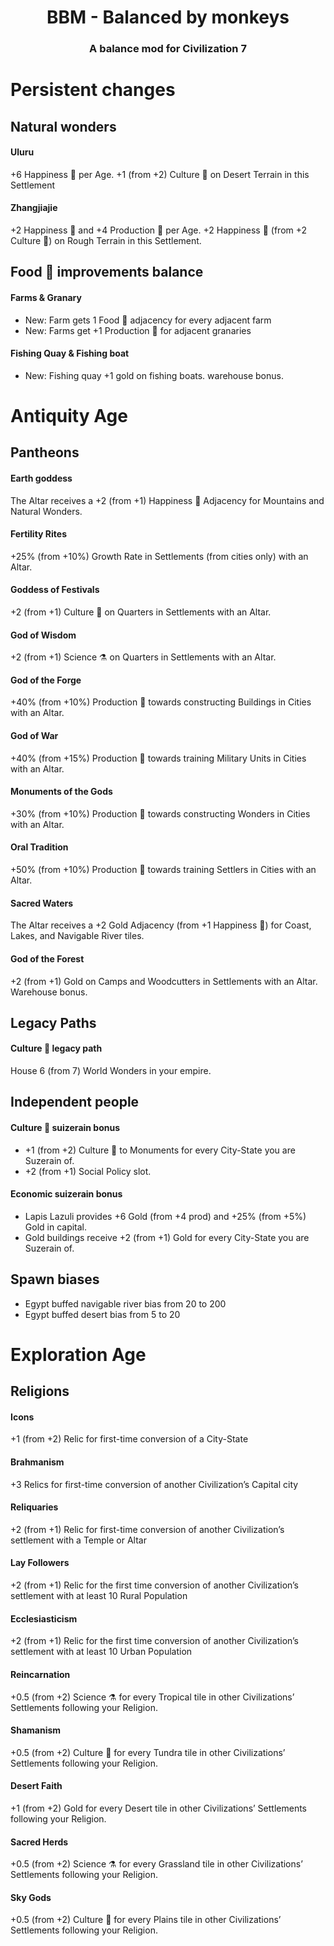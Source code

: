 <center><h1>BBM - Balanced by monkeys</h1></center>
<center><h3>A balance mod for Civilization 7</h3></center>

# Persistent changes
## Natural wonders
#### Uluru
+6  Happiness :slightly_smiling_face: per Age. +1 (from +2) Culture :musical_note: on Desert Terrain in this Settlement

#### Zhangjiajie 
+2  Happiness :slightly_smiling_face: and +4 Production :hammer: per Age. +2  Happiness :slightly_smiling_face: (from +2 Culture :musical_note:) on Rough Terrain in this Settlement.

## Food :corn: improvements balance
#### Farms & Granary
- New: Farm gets 1 Food :corn: adjacency for every adjacent farm
- New: Farms get +1 Production :hammer: for adjacent granaries

#### Fishing Quay & Fishing boat
- New: Fishing quay +1 gold on fishing boats. warehouse bonus.


# Antiquity Age
## Pantheons
#### Earth goddess
The Altar receives a +2 (from +1)  Happiness :slightly_smiling_face: Adjacency for Mountains and Natural Wonders.

#### Fertility Rites
+25% (from +10%) Growth Rate in Settlements (from cities only) with an Altar.

#### Goddess of Festivals
+2 (from +1) Culture :musical_note: on Quarters in Settlements with an Altar.

#### God of Wisdom
+2 (from +1) Science :alembic: on Quarters in Settlements with an Altar.

#### God of the Forge
+40% (from +10%) Production :hammer: towards constructing Buildings in Cities with an Altar.

#### God of War
+40% (from +15%) Production :hammer: towards training Military Units in Cities with an Altar.

#### Monuments of the Gods
+30% (from +10%) Production :hammer: towards constructing Wonders in Cities with an Altar.

#### Oral Tradition
+50% (from +10%) Production :hammer: towards training Settlers in Cities with an Altar.

#### Sacred Waters
The Altar receives a +2 Gold Adjacency (from +1  Happiness :slightly_smiling_face:) for Coast, Lakes, and Navigable River tiles.

#### God of the Forest
+2 (from +1) Gold on Camps and Woodcutters in Settlements with an Altar. Warehouse bonus.

## Legacy Paths
#### Culture :musical_note: legacy path
House 6 (from 7) World Wonders in your empire. 

## Independent people
#### Culture :musical_note: suizerain bonus
- +1 (from +2) Culture :musical_note: to Monuments for every City-State you are Suzerain of.
- +2 (from +1) Social Policy slot.

#### Economic suizerain bonus
- Lapis Lazuli provides +6 Gold (from +4 prod) and +25% (from +5%) Gold in capital.
- Gold buildings receive +2 (from +1) Gold for every City-State you are Suzerain of.

## Spawn biases
- Egypt buffed navigable river bias from 20 to 200
- Egypt buffed desert bias from 5 to 20


# Exploration Age
## Religions
#### Icons
+1 (from +2) Relic for first-time conversion of a City-State

#### Brahmanism
+3 Relics for first-time conversion of another Civilization’s Capital city

#### Reliquaries
+2 (from +1) Relic for first-time conversion of another Civilization’s settlement with a Temple or Altar

#### Lay Followers
+2 (from +1) Relic for the first time conversion of another Civilization’s settlement with at least 10 Rural Population

#### Ecclesiasticism
+2 (from +1) Relic for the first time conversion of another Civilization’s settlement with at least 10 Urban Population

#### Reincarnation
+0.5 (from +2) Science :alembic: for every Tropical tile in other Civilizations’ Settlements following your Religion.

#### Shamanism
+0.5 (from +2) Culture :musical_note: for every Tundra tile in other Civilizations’ Settlements following your Religion.

#### Desert Faith
+1 (from +2) Gold for every Desert tile in other Civilizations’ Settlements following your Religion.

#### Sacred Herds
+0.5 (from +2) Science :alembic: for every Grassland tile in other Civilizations’ Settlements following your Religion.

#### Sky Gods
+0.5 (from +2) Culture :musical_note: for every Plains tile in other Civilizations’ Settlements following your Religion.